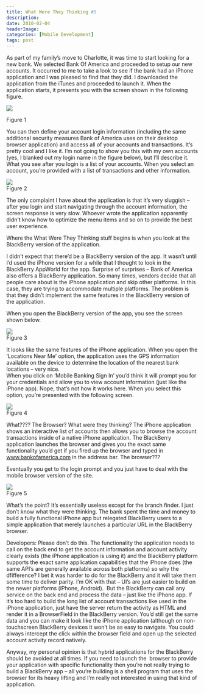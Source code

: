 ```yaml
---
title: What Were They Thinking #5
description: 
date: 2010-02-04
headerImage: 
categories: [Mobile Development]
tags: post
---
```


As part of my family’s move to Charlotte, it was time to start looking for a new bank. We selected Bank Of America and proceeded to setup our new accounts. It occurred to me to take a look to see if the bank had an iPhone application and I was pleased to find that they did. I downloaded the application from the iTunes and proceeded to launch it. When the application starts, it presents you with the screen shown in the following figure.

![](/images/bofa_app1.jpg)

Figure 1

You can then define your account login information (including the same additional security measures Bank of America uses on their desktop browser application) and access all of your accounts and transactions. It’s pretty cool and I like it. I’m not going to show you this with my own accounts (yes, I blanked out my login name in the figure below), but I’ll describe it. What you see after you login is a list of your accounts. When you select an account, you’re provided with a list of transactions and other information.

![](/images/bofa_app2.jpg)  
Figure 2

The only complaint I have about the application is that it’s very sluggish – after you login and start navigating through the account information, the screen response is very slow. Whoever wrote the application apparently didn’t know how to optimize the menu items and so on to provide the best user experience.

Where the What Were They Thinking stuff begins is when you look at the BlackBerry version of the application.

I didn’t expect that there’d be a BlackBerry version of the app. It wasn’t until I’d used the iPhone version for a while that I thought to look in the BlackBerry AppWorld for the app. Surprise of surprises – Bank of America also offers a BlackBerry application. So many times, vendors decide that all people care about is the iPhone application and skip other platforms. In this case, they are trying to accommodate multiple platforms. The problem is that they didn’t implement the same features in the BlackBerry version of the application.

When you open the BlackBerry version of the app, you see the screen shown below.

  
![](/images/bofa_app3.jpg)  
Figure 3

It looks like the same features of the iPhone application. When you open the ‘Locations Near Me’ option, the application uses the GPS information available on the device to determine the location of the nearest bank locations – very nice.  
When you click on ‘Mobile Banking Sign In’ you’d think it will prompt you for your credentials and allow you to view account information (just like the iPhone app). Nope, that’s not how it works here. When you select this option, you’re presented with the following screen.

  
![](/images/bofa_app4.jpg)  
Figure 4

What???? The Browser? What were they thinking? The iPhone application shows an interactive list of accounts then allows you to browse the account transactions inside of a native iPhone application. The BlackBerry application launches the browser and gives you the exact same functionality you’d get if you fired up the browser and typed in www.bankofamerica.com in the address bar. The browser???

Eventually you get to the login prompt and you just have to deal with the mobile browser version of the site.

  
![](/images/bofa_app5.jpg)  
Figure 5

What’s the point? It’s essentially useless except for the branch finder. I just don’t know what they were thinking. The bank spent the time and money to build a fully functional iPhone app but relegated BlackBerry users to a simple application that merely launches a particular URL in the BlackBerry browser.

Developers: Please don’t do this. The functionality the application needs to call on the back end to get the account information and account activity clearly exists (the iPhone application is using it) and the BlackBerry platform supports the exact same application capabilities that the iPhone does (the same API’s are generally available across both platforms) so why the dfifference? I bet it was harder to do for the BlackBerry and it will take them some time to deliver parity. I’m OK with that – UI’s are just easier to build on the newer platforms (iPhone, Android).  But the BlackBerry can call any service on the back end and process the data – just like the iPhone app. If it’s too hard to build the long list of account transactions like used in the iPhone application, just have the server return the activity as HTML and render it in a BrowserField in the BlackBerry version. You’d still get the same data and you can make it look like the iPhone application (although on non-touchscreen BlackBerry devices it won’t be as easy to navigate. You could always intercept the click within the browser field and open up the selected account activity record natively.

Anyway, my personal opinion is that hybrid applications for the BlackBerry should be avoided at all times. If you need to launch the  browser to provide your application with specific functionality then you’re not really trying to build a BlackBerry app – all you’re building is a shell program that uses the browser for its heavy lifting and I’m really not interested in using that kind of application.
